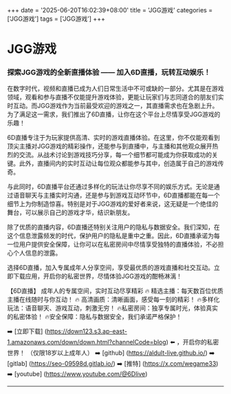 +++
date = '2025-06-20T16:02:39+08:00'
title = 'JGG游戏'
categories = ['JGG游戏']
tags = ['JGG游戏']
+++

# JGG游戏

### 探索JGG游戏的全新直播体验 —— 加入6D直播，玩转互动娱乐！

在数字时代，视频和直播已成为人们日常生活中不可或缺的一部分。尤其是在游戏领域，观看和参与直播不仅能提升游戏体验，更能让玩家们与志同道合的朋友们实时互动。而JGG游戏作为当前最受欢迎的游戏之一，其直播需求也在急剧上升。为了满足这一需求，我们推出了6D直播，让你在这个平台上尽情享受JGG游戏的乐趣！

6D直播专注于为玩家提供高清、实时的游戏直播体验。在这里，你不仅能观看到顶尖主播对JGG游戏的精彩操作，还能参与到直播中，与主播和其他观众展开热烈的交流。从战术讨论到游戏技巧分享，每一个细节都可能成为你获取成功的关键。此外，直播间内的实时互动让每位观众都能参与其中，创造属于自己的游戏传奇。

与此同时，6D直播平台还通过多样化的玩法让你尽享不同的娱乐方式。无论是通过语音聊天与主播实时沟通，还是参与到游戏互动环节中，6D直播都能在每一个细节上为你制造惊喜。特别是对于JGG游戏的爱好者来说，这无疑是一个绝佳的舞台，可以展示自己的游戏才华，结识新朋友。

除了优质的直播内容，6D直播还特别关注用户的隐私与数据安全。我们深知，在这个信息泄露频发的时代，保护用户的隐私是重中之重。因此，6D直播承诺为每一位用户提供安全保障，让你可以在私密房间中尽情享受独特的直播体验，不必担心个人信息的泄露。

选择6D直播，加入专属成年人分享空间，享受最优质的游戏直播和社交互动。立即下载应用，开启你的私密世界，尽情体验JGG游戏的酣畅淋漓！

【6D直播】
 成年人的专属空间，实时互动尽享精彩
🔥 精选主播：每天数百位优质主播在线随时与你互动！
🔥 高清画质：清晰画面，感受每一刻的精彩！
🔥多样化玩法：语音聊天、游戏互动，刺激无穷！
🔥私密房间：独享专属时光，体验真实的私密体验！
🔥安全保障：隐私与数据安全，我们承诺严格保护！

➡️ [立即下载] (https://down123.s3.ap-east-1.amazonaws.com/down/down.html?channelCode=blog) ⬅️ ，开启你的私密世界！
 （仅限18岁以上成年人）
➡️ [github] (https://aldult-live.github.io/)
➡️ [gitlab] (https://seo-09598d.gitlab.io/)
➡️ [推特] (https://x.com/wegame33)
➡️ [youtube] (https://www.youtube.com/@6Dlive)

---
